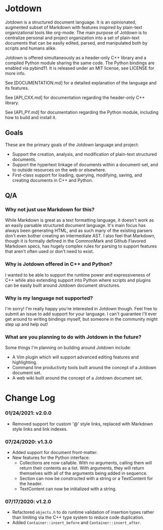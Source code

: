 # Jotdown
Jotdown is a structured document language.  It is an opinionated, augmented
subset of Markdown with features inspired by plain-text organizational tools
like org-mode.  The main purpose of Jotdown is to centralize personal and
project organization into a set of plain-text documents that can be easily
edited, parsed, and manipulated both by scripts and humans alike.

Jotdown is offered simultaneously as a header-only C++ library and a compiled
Python module sharing the same code.  The Python bindings are enabled via
pybind11.  It is released under an MIT license, see LICENSE for more info.

See [DOCUMENTATION.md] for a detailed explanation of the language and its
features.

See [API_CXX.md] for documentation regarding the header-only C++ library.

See [API_PY.md] for documentation regarding the Python module, including how to
build and install it.

## Goals
These are the primary goals of the Jotdown language and project:

- Support the creation, analysis, and modification of plain-text structured
    documents.
- Support the hypertext linkage of documents within a document-set, and to
    outside resources on the web or elsewhere.
- First-class support for loading, querying, modifying, saving, and creating
    documents in C++ and Python.

## Q/A
### Why not just use Markdown for this?
While Markdown is great as a text formatting language, it doesn't work as an
easily parsable structured document language.  It's main focus has always been 
generating HTML, and as such many of the existing parsers don't even bother
creating an intermediate AST.  I also feel that Markdown, though it is formally
defined in the CommonMark and Github Flavored Markdown specs, has hugely complex
rules for parsing to support features that aren't often used or don't need to
exist.

### Why is Jotdown offered in C++ and Python?
I wanted to be able to support the runtime power and expressiveness of C++ while
also extending support into Python where scripts and plugins can be easily built
around Jotdown document structures.

### Why is my language not supported?
I'm sorry!  I'm really happy you're interested in Jotdown though.  Feel free to
submit an issue to add support for your language.  I can't guarantee I'll ever
get around to writing bindings myself, but someone in the community might step
up and help out!

### What are you planning to do with Jotdown in the future?
Some things I'm planning on building around Jotdown include:

- A Vim plugin which will support advanced editing features and highlighting.
- Command line productivity tools built around the concept of a Jotdown document set.
- A web wiki built around the concept of a Jotdown document set.

# Change Log
### 01/24/2021: v2.0.0
- Removed support for custom '@' style links, replaced with Markdown style
  links and link indexes.

### 07/24/2020: v1.3.0
- Added support for document front-matter.
- New features for the Python interface:
  - Collections are now callable.  With no arguments, calling them will return
    their contents as a list.  With arguments, they will return themselves with
    all of the arguments being added in sequence.
  - Section can now be constructed with a string or a TextContent for the header.
  - TextContent can now be initialized with a string.

### 07/17/2020: v1.2.0
- Refactored `objects.h` to do runtime validation of insertion types rather than
  limiting via the C++ type system to reduce code duplication.
- Added `Container::insert_before` and `Container::insert_after`.

